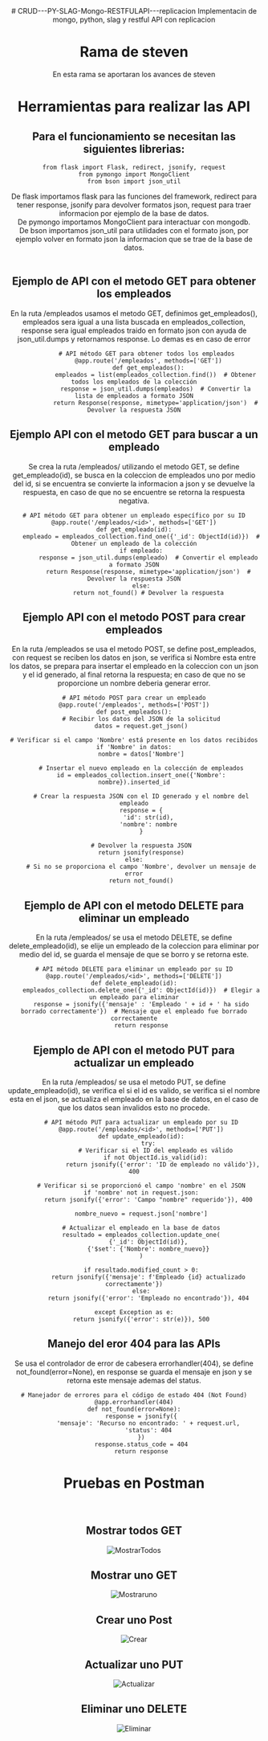 <center>
  # CRUD---PY-SLAG-Mongo-RESTFULAPI---replicacion
Implementacin de mongo, python, slag y restful API con replicacion
<h1>Rama de steven</h1>
  En esta rama se aportaran los avances de steven
  <h1> Herramientas para realizar las API</h1>
 <h2> Para el funcionamiento se necesitan las siguientes librerias: </h2>
  
    from flask import Flask, redirect, jsonify, request
    from pymongo import MongoClient
    from bson import json_util
    
De flask importamos flask para las funciones del framework, redirect para tener response, jsonify para devolver formatos json, request para traer informacion por ejemplo de la base de datos. <br>
De pymongo importamos MongoClient para interactuar con mongodb. <br>
De bson importamos json_util para utilidades con el formato json, por ejemplo volver en formato json la informacion que se trae de la base de datos. <br>
<br>
<h2>Ejemplo de API con el metodo GET para obtener los empleados</h2>
En la ruta /empleados usamos el metodo GET, definimos get_empleados(), empleados sera igual a una lista buscada en empleados_collection, response sera igual empleados traido en formato json con ayuda de json_util.dumps y retornamos response.
Lo demas es en caso de error


           # API método GET para obtener todos los empleados
            @app.route('/empleados', methods=['GET'])
            def get_empleados():
                empleados = list(empleados_collection.find())  # Obtener todos los empleados de la colección
                response = json_util.dumps(empleados)  # Convertir la lista de empleados a formato JSON
                return Response(response, mimetype='application/json')  # Devolver la respuesta JSON
<h2>Ejemplo API con el metodo GET para buscar a un empleado</h2>
Se crea la ruta /empleados/<id> utilizando el metodo GET, se define get_empleado(id), se busca en la coleccion de empleados uno por medio del id, si se encuentra se convierte la informacion a json y se devuelve la respuesta, en caso de que no se encuentre se retorna la respuesta negativa.


    # API método GET para obtener un empleado específico por su ID
    @app.route('/empleados/<id>', methods=['GET'])
    def get_empleado(id):
        empleado = empleados_collection.find_one({'_id': ObjectId(id)})  # Obtener un empleado de la colección
        if empleado:
            response = json_util.dumps(empleado)  # Convertir el empleado a formato JSON
            return Response(response, mimetype='application/json')  # Devolver la respuesta JSON
        else:
            return not_found() # Devolver la respuesta
<h2>Ejemplo API con el metodo POST para crear empleados</h2>
En la ruta /empleados se usa el metodo POST, se define post_empleados, con request se reciben los datos en json, se verifica si Nombre esta entre los datos, se prepara para insertar el empleado en la coleccion con un json y el id generado,  al  final retorna la respuesta; en caso de que no se proporcione un nombre deberia generar error.


    # API método POST para crear un empleado
    @app.route('/empleados', methods=['POST'])
    def post_empleados():
        # Recibir los datos del JSON de la solicitud
        datos = request.get_json()

    # Verificar si el campo 'Nombre' está presente en los datos recibidos
    if 'Nombre' in datos:
        nombre = datos['Nombre']

        # Insertar el nuevo empleado en la colección de empleados
        id = empleados_collection.insert_one({'Nombre': nombre}).inserted_id

        # Crear la respuesta JSON con el ID generado y el nombre del empleado
        response = {
            'id': str(id),
            'nombre': nombre
        }

        # Devolver la respuesta JSON
        return jsonify(response)
    else:
        # Si no se proporciona el campo 'Nombre', devolver un mensaje de error
        return not_found()
<h2>Ejemplo de API con el metodo DELETE para eliminar un empleado</h2>
En la ruta /empleados/<id> se usa el metodo DELETE, se define delete_empleado(id), se elije un empleado de la coleccion para eliminar por medio del id, se guarda el mensaje de que se borro y se retorna este.


    # API método DELETE para eliminar un empleado por su ID
    @app.route('/empleados/<id>', methods=['DELETE'])
    def delete_empleado(id):
        empleados_collection.delete_one({'_id': ObjectId(id)})  # Elegir a un empleado para eliminar
        response = jsonify({'mensaje' : 'Empleado ' + id + ' ha sido borrado correctamente'})  # Mensaje que el empleado fue borrado correctamente
        return response
<h2>Ejemplo de API con el metodo PUT para actualizar un empleado</h2>
En la ruta /empleados/<id> se usa el metodo PUT, se define update_empleado(id), se verifica el si el id es valido, se verifica si el nombre esta en el json, se actualiza el empleado en la base de datos, en el caso de que los datos sean invalidos esto no procede.


        # API método PUT para actualizar un empleado por su ID
        @app.route('/empleados/<id>', methods=['PUT'])
        def update_empleado(id):
            try:
                # Verificar si el ID del empleado es válido
                if not ObjectId.is_valid(id):
                    return jsonify({'error': 'ID de empleado no válido'}), 400

        # Verificar si se proporcionó el campo 'nombre' en el JSON
        if 'nombre' not in request.json:
            return jsonify({'error': 'Campo "nombre" requerido'}), 400

        nombre_nuevo = request.json['nombre']

        # Actualizar el empleado en la base de datos
        resultado = empleados_collection.update_one(
            {'_id': ObjectId(id)},
            {'$set': {'Nombre': nombre_nuevo}}
        )

        if resultado.modified_count > 0:
            return jsonify({'mensaje': f'Empleado {id} actualizado correctamente'})
        else:
            return jsonify({'error': 'Empleado no encontrado'}), 404

    except Exception as e:
        return jsonify({'error': str(e)}), 500
<h2>Manejo del eror 404 para las APIs</h2>
Se usa el controlador de error de cabesera errorhandler(404), se define not_found(error=None), en response se guarda el mensaje en json y se retorna este mensaje ademas del status.

    # Manejador de errores para el código de estado 404 (Not Found)
    @app.errorhandler(404)
    def not_found(error=None):
        response = jsonify({
            'mensaje': 'Recurso no encontrado: ' + request.url,
            'status': 404
        })
        response.status_code = 404
        return response
<h1>Pruebas en Postman</h1><br>
<h2>Mostrar todos GET</h2>

![MostrarTodos](imgs_postman/postman_mostrartodos.jpeg)
<h2>Mostrar uno GET</h2>

![Mostraruno](imgs_postman/postman_mostraruno.jpeg)
<h2>Crear uno Post</h2>

![Crear](imgs_postman/postman_crear.jpeg)
<h2>Actualizar uno PUT</h2>

![Actualizar](imgs_postman/postman_actualizar.jpeg)
<h2>Eliminar uno DELETE</h2>

![Eliminar](imgs_postman/postman_eliminar.jpeg)
</center> 
